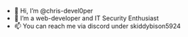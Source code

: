 - 👋 Hi, I’m @chris-devel0per
- 👀 I’m a web-developer and IT Security Enthusiast
- 📫 You can reach me via discord under skiddybison5924

<!---
chris-devel0per/chris-devel0per is a ✨ special ✨ repository because its `README.md` (this file) appears on your GitHub profile.
You can click the Preview link to take a look at your changes.
--->
